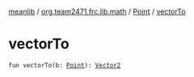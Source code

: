 [meanlib](../../index.md) / [org.team2471.frc.lib.math](../index.md) / [Point](index.md) / [vectorTo](./vector-to.md)

# vectorTo

`fun vectorTo(b: `[`Point`](index.md)`): `[`Vector2`](../-vector2/index.md)